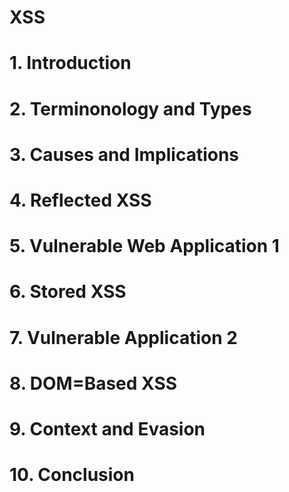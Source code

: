 <h1>XSS</h1>

<h1>1. Introduction</h1>

<h1>2. Terminonology and Types</h1>

<h1>3. Causes and Implications</h1>

<h1>4. Reflected XSS</h1>

<h1>5. Vulnerable Web Application 1</h1>

<h1>6. Stored XSS</h1>

<h1>7. Vulnerable Application 2</h1>

<h1>8. DOM=Based XSS</h1>

<h1>9. Context and Evasion</h1>

<h1>10. Conclusion</h1>

